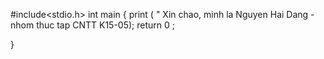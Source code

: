 
#include<stdio.h>
int main {
    print ( " Xin chao, minh la Nguyen Hai Dang - nhom thuc tap CNTT K15-05);
    return 0 ;

}